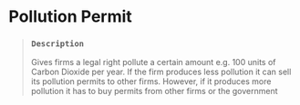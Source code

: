 # Pollution Permit

> ### `Description`
>
> Gives firms a legal right pollute a certain amount e.g. 100 units of Carbon Dioxide per year. If the firm produces less pollution it can sell its pollution permits to other firms. However, if it produces more pollution it has to buy permits from other firms or the government

